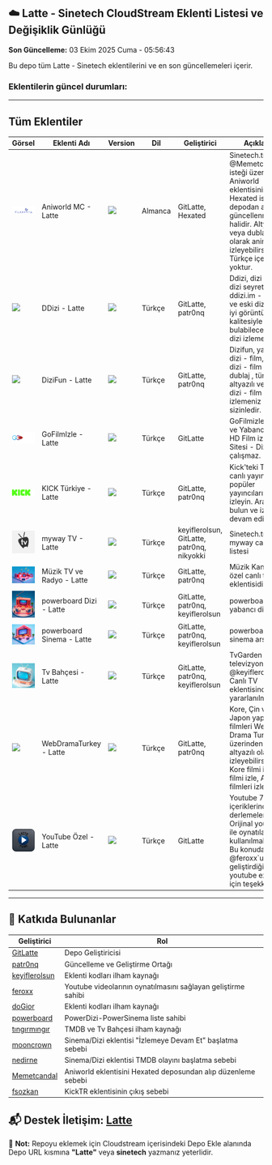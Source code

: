 ## ☁️ Latte - Sinetech CloudStream Eklenti Listesi ve Değişiklik Günlüğü
**Son Güncelleme:** 03 Ekim 2025 Cuma - 05:56:43

Bu depo tüm Latte - Sinetech eklentilerini ve en son güncellemeleri içerir.

### Eklentilerin güncel durumları:

---
## Tüm Eklentiler

| Görsel | Eklenti Adı | Version | Dil | Geliştirici | Açıklama |
|--------|-------------|---------|-----|-------------|----------|
| ![](https://raw.githubusercontent.com/GitLatte/temporarylists/refs/heads/main/img/aniworld.png) | Aniworld MC - Latte | ![](https://img.shields.io/badge/version-4-red) | Almanca | GitLatte, Hexated | Sinetech.tr Forum @Memetcandal`ın isteği üzerine Aniworld eklentisinin Hexated isimli depodan alınıp güncellenmiş halidir. Altyazılı veya dublajlı olarak anime izleyebilirsiniz. Türkçe içerikler yoktur. |
| ![](https://www.ddizi.im/images/logo.png) | DDizi - Latte | ![](https://img.shields.io/badge/version-4-red) | Türkçe | GitLatte, patr0nq | Ddizi, dizi izle, dizi seyret, ddizi.im - Güncel ve eski dizileri en iyi görüntü kalitesiyle bulabileceğiniz dizi izleme sitesi. |
| ![](https://dizifun3.com/images/data/darklogo.png) | DiziFun - Latte | ![](https://img.shields.io/badge/version-5-red) | Türkçe | GitLatte, patr0nq | Dizifun, yabancı dizi - film, yerli dizi - film , türkçe dublaj , türkçe altyazılı ve anime dizi - film izlemeniz için sizinledir. |
| ![](https://raw.githubusercontent.com/GitLatte/temporarylists/refs/heads/main/img/gofilm.png) | GoFilmIzle - Latte | ![](https://img.shields.io/badge/version-3-red) | Türkçe | GitLatte | GoFilmizle \| Yerli ve Yabancı Full HD Film izleme Sitesi - Diziler çalışmaz. |
| ![](https://raw.githubusercontent.com/GitLatte/temporarylists/refs/heads/main/img/kick.png) | KICK Türkiye - Latte | ![](https://img.shields.io/badge/version-3-red) | Türkçe | GitLatte, patr0nq | Kick'teki Türkçe canlı yayınlar ve popüler yayıncıları canlı izleyin. Arayın, bulun  ve izlemeye devam edin. |
| ![](https://raw.githubusercontent.com/GitLatte/temporarylists/refs/heads/main/img/mywaytv.png) | myway TV - Latte | ![](https://img.shields.io/badge/version-3-red) | Türkçe | keyiflerolsun, GitLatte, patr0nq, nikyokki | Sinetech.tr Forum myway canlı tv listesi |
| ![](https://raw.githubusercontent.com/GitLatte/temporarylists/refs/heads/main/img/muzikkanallari.png) | Müzik TV ve Radyo - Latte | ![](https://img.shields.io/badge/version-3-red) | Türkçe | GitLatte, patr0nq | Müzik Kanallarına özel canlı tv eklentisidir. |
| ![](https://raw.githubusercontent.com/GitLatte/temporarylists/refs/heads/main/img/powerdizi.png) | powerboard Dizi - Latte | ![](https://img.shields.io/badge/version-6-red) | Türkçe | GitLatte, patr0nq, keyiflerolsun | powerboard`un yabancı dizi arşivi |
| ![](https://raw.githubusercontent.com/GitLatte/temporarylists/refs/heads/main/img/powersinema.png) | powerboard Sinema - Latte | ![](https://img.shields.io/badge/version-5-red) | Türkçe | GitLatte, patr0nq, keyiflerolsun | powerboard`un sinema arşivi |
| ![](https://raw.githubusercontent.com/GitLatte/temporarylists/refs/heads/main/img/bahcesitv.png) | Tv Bahçesi - Latte | ![](https://img.shields.io/badge/version-3-red) | Türkçe | GitLatte, patr0nq, keyiflerolsun | TvGarden televizyon listesi. @keyiflerolsun Canlı TV eklentisinden yararlanılmıştır. |
| ![](https://webdramaturkey.org/public/static/logo.webp?v=2.1.8) | WebDramaTurkey - Latte | ![](https://img.shields.io/badge/version-3-red) | Türkçe | GitLatte, patr0nq | Kore, Çin ve Japon yapımı filmleri Web Drama Turkey üzerinden Türkçe altyazılı olarak izleyebilirsiniz. Kore filmi izle, Çin filmi izle, Asya filmleri izle. |
| ![](https://raw.githubusercontent.com/GitLatte/temporarylists/refs/heads/main/Latte%20Tube/latte-tube.png) | YouTube Özel - Latte | ![](https://img.shields.io/badge/version-1-red) | Türkçe | GitLatte | Youtube 7/24 içeriklerinden derlemeler içerir. Orijinal youtube ile oynatılarak kullanılmaktadır. Bu konuda @feroxx`un geliştirdiği youtube extractor için teşekkürler. |

---
## 🤝 Katkıda Bulunanlar

| Geliştirici | Rol |
|-------------|-----|
| [GitLatte](https://github.com/GitLatte) | Depo Geliştiricisi |
| [patr0nq](https://github.com/patr0nq) | Güncelleme ve Geliştirme Ortağı |
| [keyiflerolsun](https://github.com/keyiflerolsun) | Eklenti kodları ilham kaynağı |
| [feroxx](https://github.com/feroxx) | Youtube videolarının oynatılmasını sağlayan geliştirme sahibi |
| [doGior](https://github.com/DoGior) | Eklenti kodları ilham kaynağı |
| [powerboard](https://forum.sinetech.tr/uye/powerboard.3822/) | PowerDizi-PowerSinema liste sahibi |
| [tıngırmıngır](https://forum.sinetech.tr/uye/tingirmingir.137/) | TMDB ve Tv Bahçesi ilham kaynağı |
| [mooncrown](https://forum.sinetech.tr/uye/mooncrown.10472/) | Sinema/Dizi eklentisi "İzlemeye Devam Et" başlatma sebebi |
| [nedirne](https://forum.sinetech.tr/uye/nedirne.13409/) | Sinema/Dizi eklentisi TMDB olayını başlatma sebebi |
| [Memetcandal](https://forum.sinetech.tr/uye/memetcandal.306/) | Aniworld eklentisini Hexated deposundan alıp düzenleme sebebi |
| [fsozkan](https://forum.sinetech.tr/uye/fsozkan.14502/) | KickTR eklentisinin çıkış sebebi |

📬 **Destek İletişim:** [Latte](https://forum.sinetech.tr/konu/powerboard-film-ve-dizi-arsivine-ozel-cloudstream-deposu.3672/)
---
🔔 **Not:** Repoyu eklemek için Cloudstream içerisindeki Depo Ekle alanında Depo URL kısmına **"Latte"** veya **sinetech** yazmanız yeterlidir.
